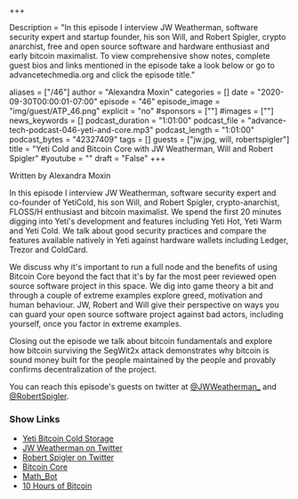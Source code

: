 +++

Description = "In this episode I interview JW Weatherman, software security expert and startup founder, his son Will, and Robert Spigler, crypto anarchist, free and open source software and hardware enthusiast and early bitcoin maximalist. To view comprehensive show notes, complete guest bios and links mentioned in the episode take a look below or go to advancetechmedia.org and click the episode title."

aliases = ["/46"]
author = "Alexandra Moxin"
categories = []
date = "2020-09-30T00:00:01-07:00"
episode = "46"
episode_image = "img/guest/ATP_46.png"
explicit = "no"
#sponsors = [""]
#images = [""]
news_keywords = []
podcast_duration = "1:01:00"
podcast_file = "advance-tech-podcast-046-yeti-and-core.mp3"
podcast_length = "1:01:00"
podcast_bytes = "42327409"
tags = []
guests = ["jw.jpg, will, robertspigler"]
title = "Yeti Cold and Bitcoin Core with JW Weatherman, Will and Robert Spigler"
#youtube = ""
draft = "False"
+++

Written by Alexandra Moxin

In this episode I interview JW Weatherman, software security expert and co-founder of YetiCold, his son Will, and Robert Spigler, crypto-anarchist, FLOSS/H enthusiast and bitcoin maximalist. We spend the first 20 minutes digging into Yeti's development and features including Yeti Hot, Yeti Warm and Yeti Cold. We talk about good security practices and compare the features available natively in Yeti against hardware wallets including Ledger, Trezor and ColdCard.

We discuss why it's important to run a full node and the benefits of using Bitcoin Core beyond the fact that it's by far the most peer reviewed open source software project in this space. We dig into game theory a bit and through a couple of extreme examples explore greed, motivation and human behaviour. JW, Robert and Will give their perspective on ways you can guard your open source software project against bad actors, including yourself, once you factor in extreme examples.

Closing out the episode we talk about bitcoin fundamentals and explore how bitcoin surviving the SegWit2x attack demonstrates why bitcoin is sound money built for the people maintained by the people and provably confirms decentralization of the project.

You can reach this episode's guests on twitter at [@JWWeatherman_](https://twitter.com/JWWeatherman_) and [@RobertSpigler](https://twitter.com/RobertSpigler).

### Show Links

* [Yeti Bitcoin Cold Storage](https://yeticold.com/)
* [JW Weatherman on Twitter](https://twitter.com/JWWeatherman_)
* [Robert Spigler on Twitter](https://twitter.com/RobertSpigler)
* [Bitcoin Core](https://bitcoin.org/en/bitcoin-core/)
* [Math_Bot](https://mathbot.com/about)
* [10 Hours of Bitcoin](https://10hoursofbitcoin.com/)